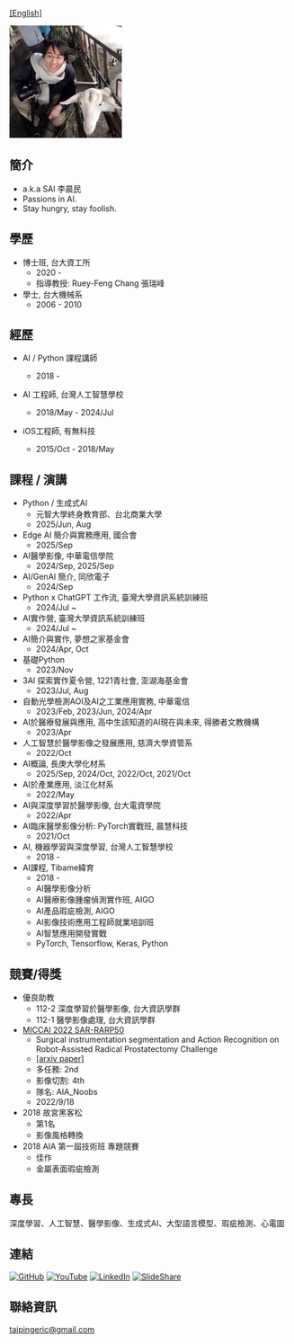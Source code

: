 [[English]](https://github.com/taipingeric/taipingeric.github.io/blob/master/index_eng.md)

![image](https://raw.githubusercontent.com/taipingeric/taipingeric.github.io/master/assets/FB.jpg)

## 簡介
  * a.k.a SAI 李晨民
  * Passions in AI.
  * Stay hungry, stay foolish.

## 學歷

* 博士班, 台大資工所
  * 2020 -
  * 指導教授: Ruey-Feng Chang 張瑞峰
* 學士, 台大機械系
  *   2006 - 2010

## 經歷

* AI / Python 課程講師
    *   2018 -

* AI 工程師, 台灣人工智慧學校
  * 2018/May - 2024/Jul

* iOS工程師, 有無科技
  * 2015/Oct - 2018/May

## 課程 / 演講
* Python / 生成式AI
  * 元智大學終身教育部、台北商業大學
  * 2025/Jun, Aug
* Edge AI 簡介與實務應用, 國合會
  * 2025/Sep
* AI醫學影像, 中華電信學院
  * 2024/Sep, 2025/Sep
* AI/GenAI 簡介, 同欣電子
  * 2024/Sep
* Python x ChatGPT 工作流, 臺灣大學資訊系統訓練班
  * 2024/Jul ~
* AI實作營, 臺灣大學資訊系統訓練班
  * 2024/Jul ~
* AI簡介與實作, 夢想之家基金會
  * 2024/Apr, Oct
* 基礎Python
  * 2023/Nov
* 3AI 探索實作夏令營, 1221青社會, 澎湖海基金會
  * 2023/Jul, Aug
* 自動光學檢測AOI及AI之工業應用實務, 中華電信
  * 2023/Feb, 2023/Jun, 2024/Apr
* AI於醫療發展與應用, 高中生該知道的AI現在與未來, 得勝者文教機構
  * 2023/Apr
* 人工智慧於醫學影像之發展應用, 慈濟大學資管系
  * 2022/Oct
* AI概論, 長庚大學化材系
  * 2025/Sep, 2024/Oct, 2022/Oct, 2021/Oct
* AI於產業應用, 淡江化材系
  * 2022/May
* AI與深度學習於醫學影像, 台大電資學院
  * 2022/Apr
* AI臨床醫學影像分析: PyTorch實戰班, 晨慧科技
  * 2021/Oct
* AI, 機器學習與深度學習, 台灣人工智慧學校
  * 2018 -
* AI課程, Tibame緯育
  * 2018 - 
  * AI醫學影像分析
  * AI醫療影像腫瘤偵測實作班, AIGO
  * AI產品瑕疵檢測, AIGO
  * AI影像技術應用工程師就業培訓班
  * AI智慧應用開發實戰
  * PyTorch, Tensorflow, Keras, Python

## 競賽/得獎

* 優良助教
  * 112-2 深度學習於醫學影像, 台大資訊學群 
  * 112-1 醫學影像處理, 台大資訊學群
* [MICCAI 2022 SAR-RARP50](https://www.synapse.org/#!Synapse:syn27618412/wiki/619479)
  * Surgical instrumentation segmentation and Action Recognition on Robot-Assisted Radical Prostatectomy Challenge
  * [[arxiv paper]](https://arxiv.org/abs/2401.00496)
  * 多任務: 2nd
  * 影像切割: 4th
  * 隊名: AIA_Noobs
  * 2022/9/18
* 2018 故宮黑客松
  * 第1名
  * 影像風格轉換
* 2018 AIA 第一屆技術班 專題競賽
    *  佳作
    *  金屬表面瑕疵檢測

## 專長

深度學習、人工智慧、醫學影像、生成式AI、大型語言模型、瑕疵檢測、心電圖

## 連結

[![GitHub](https://img.shields.io/badge/GitHub-100000?style=for-the-badge&logo=github&logoColor=white)](https://github.com/taipingeric) [![YouTube](https://img.shields.io/badge/YouTube-FF0000?style=for-the-badge&logo=youtube&logoColor=white)](https://www.youtube.com/@fusionlab7360) [![LinkedIn](https://img.shields.io/badge/LinkedIn-0077B5?style=for-the-badge&logo=linkedin&logoColor=white)](https://www.linkedin.com/in/chihyang-li-a883b375/) [![SlideShare](https://img.shields.io/badge/SlideShare-0077B5?style=for-the-badge&logo=slideshare&logoColor=white)](https://www.slideshare.net/ChihyangLi)

## 聯絡資訊

taipingeric@gmail.com
